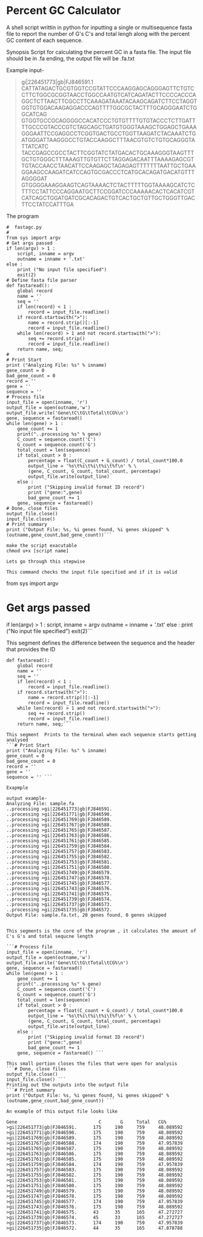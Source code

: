 # Percent GC Calculator 
A shell script writtin in python for inputting a single or multisequence fasta file to report the number of G's C's and total lengh along with the percent GC content of each sequence. 

Synopsis
Script for calculating the percent GC in a fasta file. 
The input file should be in .fa ending, the output file will be <inputfile>.fa.txt

Example input-
>gi|226451773|gb|FJ846591.1
CATTATAGACTGCGTGGTCCGTATTCCCAAGGAGCAGGGAGTTCTGTCCTTCTGGCGCGGTAACCTGGCCAATGTCATCAGATACTTCCCCACCCAGGCTCTTAACTTCGCCTTCAAAGATAAATACAAGCAGATCTTCCTAGGTGGTGTGGACAAGAGGACCCAGTTTTGGCGCTACTTTGCAGGGAATCTGGCATCAG
GTGGTGCCGCAGGGGCCACATCCCTGTGTTTTGTGTACCCTCTTGATTTTGCCCGTACCCGTCTAGCAGCTGATGTGGGTAAAGCTGGAGCTGAAAGGGAATTCCGAGGCCTCGGTGACTGCCTGGTTAAGATCTACAAATCTGATGGGATTAAGGGCCTGTACCAAGGCTTTAACGTGTCTGTGCAGGGTATTATCATC
TACCGAGCCGCCTACTTCGGTATCTATGACACTGCAAAGGGTAAGTTTGCTGTGGGCTTTAAAGTTGTGTTCTTAGGAGACAATTTAAAAGAGCGTTGTACCAACCTAACATTCCAAGAGCTAGAGAGTTTTTTTAATTGCTGAAGGAAGCCAAGATCATCCAGTGCGACCCTCATGCACAGATGACATGTTTAGGGGAT
GTGGGGAAAGGAAGTCAGTAAAACTCTACTTTTTGGTAAAAGCATCTCTTTCCTATTCCCAGGAATGCTTCCGGATCCCAAAAACACTCACATCGTCATCAGCTGGATGATCGCACAGACTGTCACTGCTGTTGCTGGGTTGACTTCCTATCCATTTGA

The program  
```#!/usr/bin/python
#  fastagc.py
#
from sys import argv
# Get args passed
if len(argv) > 1 :
    script, inname = argv
    outname = inname + '.txt'
else :
    print ("No input file specified")
    exit(2)
# Define fasta file parser
def fastaread():
    global record
    name = ''
    seq = ''
    if len(record) < 1 :
        record = input_file.readline()
    if record.startswith(">"):
        name = record.strip()[:-1]
        record = input_file.readline()
    while len(record) > 1 and not record.startswith(">"):
        seq += record.strip()
        record = input_file.readline()
    return name, seq;
#
# Print Start
print ("Analyzing File: %s" % inname)
gene_count = 0
bad_gene_count = 0
record = ''
gene = ''
sequence = ''
# Process file
input_file = open(inname, 'r')
output_file = open(outname,'w')
output_file.write('Gene\tC\tG\tTotal\tCG%\n')
gene, sequence = fastaread()
while len(gene) > 1 :
    gene_count += 1
    print("..processing %s" % gene)
    C_count = sequence.count('C')
    G_count = sequence.count('G')
    total_count = len(sequence)
    if total_count > 0 :
        percentage = float(C_count + G_count) / total_count*100.0
        output_line = '%s\t%i\t%i\t%i\t%f\n' % \
        (gene, C_count, G_count, total_count, percentage)
        output_file.write(output_line)
    else :
        print ("Skipping invalid format ID record")
        print ("gene:",gene)
        bad_gene_count += 1
    gene, sequence = fastaread()
# Done, close files
output_file.close()
input_file.close()
# Print summary
print ("Output File: %s, %i genes found, %i genes skipped" % (outname,gene_count,bad_gene_count))```

make the script exacutable
chmod u+x [script name]

Lets go through this stepwise 

This command checks the input file specified and if it is valid 
```
from sys import argv
# Get args passed
if len(argv) > 1 :
    script, inname = argv
    outname = inname + '.txt'
else :
    print ("No input file specified")
    exit(2)```

This segment defines the difference between the sequence and the header that provides the ID

```# Define fasta file parser
def fastaread():
    global record
    name = ''
    seq = ''
    if len(record) < 1 :
        record = input_file.readline()
    if record.startswith(">"):
        name = record.strip()[:-1]
        record = input_file.readline()
    while len(record) > 1 and not record.startswith(">"):
        seq += record.strip()
        record = input_file.readline()
    return name, seq;```
    
This segment  Prints to the terminal when each sequence starts getting analysed
```# Print Start
print ("Analyzing File: %s" % inname)
gene_count = 0
bad_gene_count = 0
record = ''
gene = ''
sequence = '' ``` 

Exapmple 

output example-
Analyzing File: sample.fa
..processing >gi|226451773|gb|FJ846591.
..processing >gi|226451771|gb|FJ846590.
..processing >gi|226451769|gb|FJ846589.
..processing >gi|226451767|gb|FJ846588.
..processing >gi|226451765|gb|FJ846587.
..processing >gi|226451763|gb|FJ846586.
..processing >gi|226451761|gb|FJ846585.
..processing >gi|226451759|gb|FJ846584.
..processing >gi|226451757|gb|FJ846583.
..processing >gi|226451755|gb|FJ846582.
..processing >gi|226451753|gb|FJ846581.
..processing >gi|226451751|gb|FJ846580.
..processing >gi|226451749|gb|FJ846579.
..processing >gi|226451747|gb|FJ846578.
..processing >gi|226451745|gb|FJ846577.
..processing >gi|226451743|gb|FJ846576.
..processing >gi|226451741|gb|FJ846575.
..processing >gi|226451739|gb|FJ846574.
..processing >gi|226451737|gb|FJ846573.
..processing >gi|226451735|gb|FJ846572.
Output File: sample.fa.txt, 20 genes found, 0 genes skipped 


This segments is the core of the program , it calculates the amount of C's G's and total sequcne length

```# Process file
input_file = open(inname, 'r')
output_file = open(outname,'w')
output_file.write('Gene\tC\tG\tTotal\tCG%\n')
gene, sequence = fastaread()
while len(gene) > 1 :
    gene_count += 1
    print("..processing %s" % gene)
    C_count = sequence.count('C')
    G_count = sequence.count('G')
    total_count = len(sequence)
    if total_count > 0 :
        percentage = float(C_count + G_count) / total_count*100.0
        output_line = '%s\t%i\t%i\t%i\t%f\n' % \
        (gene, C_count, G_count, total_count, percentage)
        output_file.write(output_line)
    else :
        print ("Skipping invalid format ID record")
        print ("gene:",gene)
        bad_gene_count += 1
    gene, sequence = fastaread() ``` 
    
This small portion closes the files that were open for analysis 
```# Done, close files
output_file.close()
input_file.close() ```
Printing out the outputs into the output file 
```# Print summary
print ("Output File: %s, %i genes found, %i genes skipped" % (outname,gene_count,bad_gene_count)) ```

An example of this output file looks like 

Gene                              C       G     Total   CG%
>gi|226451773|gb|FJ846591.      175     190     759     48.089592
>gi|226451771|gb|FJ846590.      175     190     759     48.089592
>gi|226451769|gb|FJ846589.      175     190     759     48.089592
>gi|226451767|gb|FJ846588.      174     190     759     47.957839
>gi|226451765|gb|FJ846587.      175     190     759     48.089592
>gi|226451763|gb|FJ846586.      175     190     759     48.089592
>gi|226451761|gb|FJ846585.      175     190     759     48.089592
>gi|226451759|gb|FJ846584.      174     190     759     47.957839
>gi|226451757|gb|FJ846583.      175     190     759     48.089592
>gi|226451755|gb|FJ846582.      175     190     759     48.089592
>gi|226451753|gb|FJ846581.      175     190     759     48.089592
>gi|226451751|gb|FJ846580.      175     190     759     48.089592
>gi|226451749|gb|FJ846579.      175     190     759     48.089592
>gi|226451747|gb|FJ846578.      175     190     759     48.089592
>gi|226451745|gb|FJ846577.      174     190     759     47.957839
>gi|226451743|gb|FJ846576.      175     190     759     48.089592
>gi|226451741|gb|FJ846575.      43      35      165     47.272727
>gi|226451739|gb|FJ846574.      45      33      165     47.272727
>gi|226451737|gb|FJ846573.      174     190     759     47.957839
>gi|226451735|gb|FJ846572.      44      35      165     47.878788


